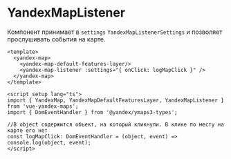 # YandexMapListener

Компонент принимает в `settings` `YandexMapListenerSettings` и позволяет прослушивать события на карте. 

```vue
<template>
  <yandex-map>
    <yandex-map-default-features-layer/>
    <yandex-map-listener :settings="{ onClick: logMapClick }" />
  </yandex-map>
</template>

<script setup lang="ts">
import { YandexMap, YandexMapDefaultFeaturesLayer, YandexMapListener } from 'vue-yandex-maps';
import { DomEventHandler } from '@yandex/ymaps3-types';

//В object содержится объект, на который кликнули. В клике по месту на карте его нет
const logMapClick: DomEventHandler = (object, event) => console.log(object, event);
</script>
```
